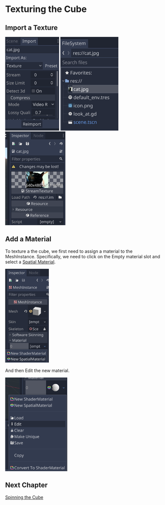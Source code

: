 # Texturing the Cube

## Import a Texture

<img src="images/textureimport.png" height="300">

<img src="images/catscene.png" height="300">

<img src="images/catinspector.png" height="300">

## Add a Material

To texture a the cube, we first need to assign a material to the MeshInstance.
Specifically, we need to click on the Empty material slot and select a [Spatial Material](https://docs.godotengine.org/en/stable/tutorials/3d/spatial_material.html).

<img src="images/materialnone.png" height="300">

And then Edit the new material.

<img src="images/materialedit.png" height="300">

## Next Chapter

[Spinning the Cube](../chapter6/README.md)
